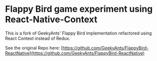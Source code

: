 # Flappy Bird game experiment using React-Native-Context

This is a fork of GeekyAnts' Flappy Bird implementation refactored using React Context instead of Redux.

See the original Repo here: [https://github.com/GeekyAnts/FlappyBird-ReactNative](https://github.com/GeekyAnts/FlappyBird-ReactNative)
